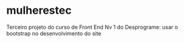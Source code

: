 # mulherestec
Terceiro projeto do curso de Front End Nv 1 do Desprograme: usar o bootstrap no desenvolvimento do site
